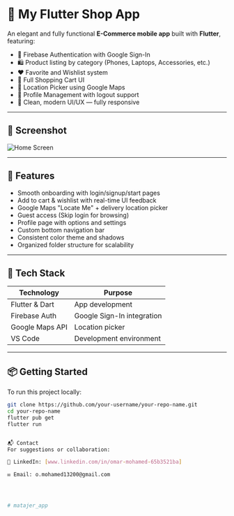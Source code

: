 # 📱 My Flutter Shop App

An elegant and fully functional **E-Commerce mobile app** built with **Flutter**, featuring:

- 🔐 Firebase Authentication with Google Sign-In  
- 🛍️ Product listing by category (Phones, Laptops, Accessories, etc.)  
- ❤️ Favorite and Wishlist system  
- 🛒 Full Shopping Cart UI  
- 📍 Location Picker using Google Maps  
- 👤 Profile Management with logout support  
- 🌙 Clean, modern UI/UX — fully responsive  

---

## 📸 Screenshot

![Home Screen](assets/screenshot/filecover.png)

---

## 🚀 Features

- Smooth onboarding with login/signup/start pages  
- Add to cart & wishlist with real-time UI feedback  
- Google Maps "Locate Me" + delivery location picker  
- Guest access (Skip login for browsing)  
- Profile page with options and settings  
- Custom bottom navigation bar  
- Consistent color theme and shadows  
- Organized folder structure for scalability  

---

## 🧰 Tech Stack

| Technology       | Purpose                          |
|------------------|----------------------------------|
| Flutter & Dart   | App development                  |
| Firebase Auth    | Google Sign-In integration       |
| Google Maps API  | Location picker                  |
| VS Code          | Development environment          |

---

## 📦 Getting Started

To run this project locally:

```bash
git clone https://github.com/your-username/your-repo-name.git
cd your-repo-name
flutter pub get
flutter run


📬 Contact
For suggestions or collaboration:

💼 LinkedIn: [www.linkedin.com/in/omar-mohamed-65b3521ba]

✉️ Email: o.mohamed13200@gmail.com




#   m a t a j e r _ a p p 
 
 
